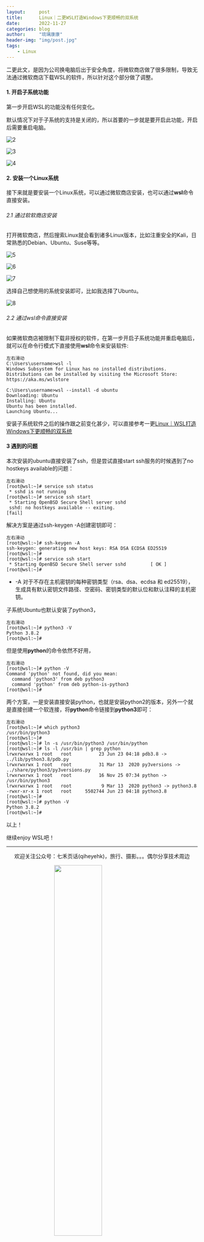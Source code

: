 ```yaml
---
layout:     post
title:      Linux｜二更WSL打造Windows下更顺畅的双系统
date:       2022-11-27
categories: blog
author:     "琉璃康康"
header-img: "img/post.jpg"
tags:
    - Linux
---
```


<style>
img{
  display:block;
  margin:0
  auto;
}
</style>

<meta name="referrer" content="never">

二更此文，是因为公司换电脑后出于安全角度，将微软商店做了很多限制，导致无法通过微软商店下载WSL的软件，所以针对这个部分做了调整。

#### 1. 开启子系统功能

第一步开启WSL的功能没有任何变化。

默认情况下对于子系统的支持是关闭的，所以首要的一步就是要开启此功能，开启后需要重启电脑。

![2][2]

![3][3]

![4][4]


#### 2. 安装一个Linux系统

接下来就是要安装一个Linux系统，可以通过微软商店安装，也可以通过**wsl**命令直接安装。

###### 2.1 通过软软商店安装

打开微软商店，然后搜索Linux就会看到诸多Linux版本，比如注重安全的Kali，日常熟悉的Debian、Ubuntu、Suse等等。

![5][5]

![6][6]

![7][7]

选择自己想使用的系统安装即可，比如我选择了Ubuntu。

![8][8]

###### 2.2 通过wsl命令直接安装

如果微软商店被限制下载非授权的软件，在第一步开启子系统功能并重启电脑后，就可以在命令行模式下直接使用**wsl**命令来安装软件:

```
左右滑动
C:\Users\username>wsl -l 
Windows Subsystem for Linux has no installed distributions. 
Distributions can be installed by visiting the Microsoft Store: 
https://aka.ms/wslstore 

C:\Users\username>wsl --install -d ubuntu 
Downloading: Ubuntu 
Installing: Ubuntu 
Ubuntu has been installed. 
Launching Ubuntu... 
```

安装子系统软件之后的操作跟之前变化甚少，可以直接参考一更[Linux｜WSL打造Windows下更顺畅的双系统](https://mp.weixin.qq.com/s/NOygeTkQlLZFWDzjChfTtQ)

#### 3 遇到的问题

本次安装的ubuntu直接安装了ssh，但是尝试直接start ssh服务的时候遇到了no hostkeys available的问题：
```
左右滑动
[root@wsl:~]# service ssh status 
 * sshd is not running 
[root@wsl:~]# service ssh start 
 * Starting OpenBSD Secure Shell server sshd 
 sshd: no hostkeys available -- exiting. 
[fail] 
```

解决方案是通过ssh-keygen -A创建密钥即可：
```
左右滑动
[root@wsl:~]# ssh-keygen -A 
ssh-keygen: generating new host keys: RSA DSA ECDSA ED25519 
[root@wsl:~]# 
[root@wsl:~]# service ssh start 
 * Starting OpenBSD Secure Shell server sshd         [ OK ] 
[root@wsl:~]# 
```
- -A 对于不存在主机密钥的每种密钥类型（rsa、dsa、ecdsa 和 ed25519），生成具有默认密钥文件路径、空密码、密钥类型的默认位和默认注释的主机密钥。


子系统Ubuntu也默认安装了python3，
```
左右滑动
[root@wsl:~]# python3 -V 
Python 3.8.2 
[root@wsl:~]# 
```

但是使用**python**的命令依然不好用，
```
左右滑动
[root@wsl:~]# python -V 
Command 'python' not found, did you mean: 
  command 'python3' from deb python3 
  command 'python' from deb python-is-python3 
[root@wsl:~]# 
```

两个方案，一是安装直接安装python，也就是安装python2的版本，另外一个就是直接创建一个软连接，将**python**命令链接到**python3**即可：
```
左右滑动
[root@wsl:~]# which python3 
/usr/bin/python3 
[root@wsl:~]# 
[root@wsl:~]# ln -s /usr/bin/python3 /usr/bin/python 
[root@wsl:~]# ls -l /usr/bin | grep python 
lrwxrwxrwx 1 root   root          23 Jun 23 04:18 pdb3.8 -> ../lib/python3.8/pdb.py 
lrwxrwxrwx 1 root   root          31 Mar 13  2020 py3versions -> ../share/python3/py3versions.py 
lrwxrwxrwx 1 root   root          16 Nov 25 07:34 python -> /usr/bin/python3 
lrwxrwxrwx 1 root   root           9 Mar 13  2020 python3 -> python3.8 
-rwxr-xr-x 1 root   root     5502744 Jun 23 04:18 python3.8 
[root@wsl:~]# 
[root@wsl:~]# python -V 
Python 3.8.2 
[root@wsl:~]# 
```

以上！

继续enjoy WSL吧！

------------
<p align="center">欢迎关注公众号：七禾页话(qiheyehk)，旅行、摄影。。。偶尔分享技术周边</p>
<img src="https://mmbiz.qpic.cn/mmbiz_jpg/QqiaFS6NT0eAaCjLpPgUZricqK7lIOO3hYEYIbjibRlYaiaTsib0reaQfQTmaibVw2QqZLibBWpCHJdg0v3V7yX8sQgWw/0?wx_fmt=jpeg" width="50%"/>


[1]: https://mmbiz.qpic.cn/mmbiz_jpg/QqiaFS6NT0eD8dpl0zXTQcTYnbfsChnuCe28qFL5JZ4maVw0HXPiadSXoKHeqh7oTtibbGksVVIOyR9U8Ab3y5WOw/0?wx_fmt=jpeg


[2]: https://mmbiz.qpic.cn/mmbiz_png/QqiaFS6NT0eD8dpl0zXTQcTYnbfsChnuCCWZiaVnLjZwtBHv8RTF4RADQQ6AjfcDUQGD4Q18V9BxWCWpib0FZcWtw/0?wx_fmt=png


[3]: https://mmbiz.qpic.cn/mmbiz_png/QqiaFS6NT0eD8dpl0zXTQcTYnbfsChnuCNnyauNq5YPYqeHW6KMR0WKvVCY2DvL8bjLSEQQXicyXBArSspdcBrUA/0?wx_fmt=png


[4]: https://mmbiz.qpic.cn/mmbiz_png/QqiaFS6NT0eD8dpl0zXTQcTYnbfsChnuCRpU9ZGV3iaedTdEu1l15s84fl2Yr9cgXCRH0wJwMKZSuGMw8y9BrXRw/0?wx_fmt=png


[5]: https://mmbiz.qpic.cn/mmbiz_png/QqiaFS6NT0eD8dpl0zXTQcTYnbfsChnuCzTMF8yQqkTs6lPEwnfnSzUcGxJHLQSj4ibQPQB9PYKhHAobtEo3EtDg/0?wx_fmt=png


[6]: https://mmbiz.qpic.cn/mmbiz_png/QqiaFS6NT0eD8dpl0zXTQcTYnbfsChnuCa1suuibrDiaVMWfpELSlWRHk7UXSPELYopEfx4PVPlxHiaH68QGaN9k1Q/0?wx_fmt=png


[7]: https://mmbiz.qpic.cn/mmbiz_png/QqiaFS6NT0eD8dpl0zXTQcTYnbfsChnuCp5MrRq2edRCmgZsl00j0SE2LWMWGVW4zJTvv9cusib5VeBktVxkowPg/0?wx_fmt=png


[8]: https://mmbiz.qpic.cn/mmbiz_png/QqiaFS6NT0eD8dpl0zXTQcTYnbfsChnuCic0nzibPwgaGBBkib5AtHb1sDgauQWRtpPsv0CFK08VmI4DRJqkVs8elw/0?wx_fmt=png


[9]: https://mmbiz.qpic.cn/mmbiz_png/QqiaFS6NT0eD8dpl0zXTQcTYnbfsChnuCiaabjJI55QIfYZnJiaPymCpAjYUCZufYkejrTgyziasLKDicHicwTleXIsA/0?wx_fmt=png


[10]: https://mmbiz.qpic.cn/mmbiz_png/QqiaFS6NT0eD8dpl0zXTQcTYnbfsChnuCpKNxJeUiapHwINPAtqsgicBoUL43QZ9TvztV4IGuv00ZNehB5GGhmCZA/0?wx_fmt=png


[11]: https://mmbiz.qpic.cn/mmbiz_png/QqiaFS6NT0eD8dpl0zXTQcTYnbfsChnuCHMKwQaM91XtBLWpcHQZgWA4aF2CMRcc3XBsv9gF57449hQg20UHg6A/0?wx_fmt=png


[12]: https://mmbiz.qpic.cn/mmbiz_png/QqiaFS6NT0eD8dpl0zXTQcTYnbfsChnuC5icI50kUQJo1iaCg9IRTof5gdVdUVKZc8OtibxaX7qWrG3tntw76DHTAw/0?wx_fmt=png


[13]: https://mmbiz.qpic.cn/mmbiz_png/QqiaFS6NT0eD8dpl0zXTQcTYnbfsChnuCxePGXGiabsMvzuoMPEtw9dgKWztFYOwumfqPyjYibIO4OV5nemEmxyjQ/0?wx_fmt=png


[14]: https://mmbiz.qpic.cn/mmbiz_png/QqiaFS6NT0eD8dpl0zXTQcTYnbfsChnuCuOrmA4hXqpsjhCQov7RuYcpgQT9EJGaq46SxjmkWsSHQ6msgr8n3ibg/0?wx_fmt=png


[15]: https://mmbiz.qpic.cn/mmbiz_png/QqiaFS6NT0eD8dpl0zXTQcTYnbfsChnuCnibNuTibPlLlhQTiaT1JTiaJP0B37RrjyCX3uzoralsLjzrux4XvHAMgxg/0?wx_fmt=png


[16]: https://mmbiz.qpic.cn/mmbiz_png/QqiaFS6NT0eD8dpl0zXTQcTYnbfsChnuCCIwpBKrHfFLh0gOI6tjII0WznQnxgVyPYOIaoictREyBYTuHlgqYjUw/0?wx_fmt=png


[17]: https://mmbiz.qpic.cn/mmbiz_png/QqiaFS6NT0eD8dpl0zXTQcTYnbfsChnuCo0fbUPalibF2IRzvyIJqE7x8xfdQEMib964TlfgIJqxAXEGqgaf56YzQ/0?wx_fmt=png


[18]: https://mmbiz.qpic.cn/mmbiz_png/QqiaFS6NT0eD8dpl0zXTQcTYnbfsChnuCzBSleghgGxiaAjuL5EQ9LK7WLf7qWPwrc1Xhb4MLXoich8nRc7LfXkbw/0?wx_fmt=png


[19]: https://mmbiz.qpic.cn/mmbiz_png/QqiaFS6NT0eD8dpl0zXTQcTYnbfsChnuCAgDqWmyf81E0KC9WVxIxLVs0upaMwyf4tKexjXhL39vdJZwrUvJ21A/0?wx_fmt=png


[20]: https://mmbiz.qpic.cn/mmbiz_png/QqiaFS6NT0eD8dpl0zXTQcTYnbfsChnuC46gQdkB3VmyYhBYUvuWLj0WPYsYDhaMLYVRsVzvQrw9fhFiaGCicTwsw/0?wx_fmt=png


[21]: https://mmbiz.qpic.cn/mmbiz_png/QqiaFS6NT0eD8dpl0zXTQcTYnbfsChnuC0UdwrbtYs1PX83uAGHeGoWDZQHCbH5yfNzmVUV0ia1MRWBBs8wGesAw/0?wx_fmt=png

